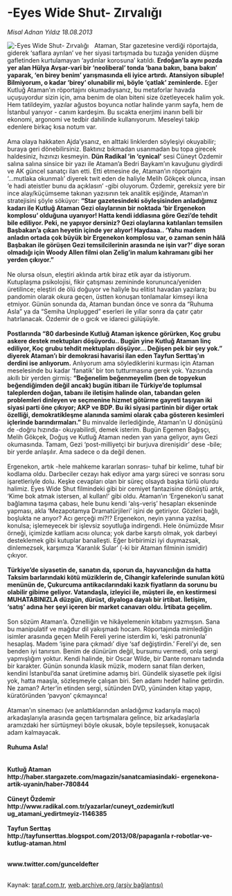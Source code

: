 # -Eyes Wide Shut- Zırvalığı

*Misal Adnan Yıldız 18.08.2013*

<div class="yazi"><img align="left" alt="-Eyes Wide Shut- Zırvalığı" border="0" src="http://www.taraf.com.tr/fotoraflar/makaleler/eyes-wide-shut-zirvaligi_599_orijinal.jpg" style="border-right-width:10px; border-color:#FFFFFF"/><p>Ataman, Star gazetesine verdiği röportajda, giderek ‘saflara ayrılan’ ve her siyasi tartışmada bu tuzağa yeniden düşme gafletinden kurtulamayan ‘aydınlar korosuna’ katıldı. <strong>Erdoğan’la aynı pozda yer alan Hülya Avşar-vari bir ‘neoliberal’ tonda ‘bana bakın, bana bakın’ yaparak, ‘en birey benim’ yarışmasında eli iyice artırdı. Atansiyon sibuple! Bilmiyorum, o kadar ‘birey’ olunabilir mi, böyle ‘çatlak’ zeminlerde.</strong> Eğer Kutluğ Ataman’ın röportajını okumadıysanız, bu metaforlar havada uçuşuyordur sizin için, ama benim de olan biteni size özetleyecek halim yok. Hem tatildeyim, yazılar ağustos boyunca notlar halinde yarım sayfa, hem de İstanbul yanıyor - canım kardeşim. Bu sıcakta enerjimi inanın belli bir ekonomi, argonomi ve tedbir dahilinde kullanıyorum. Meseleyi takip edenlere birkaç kısa notum var.<br/><br/>Ama olaya hakkaten Ajda’ysanız, en alttaki linklerden söyleşiyi okuyabilir; buraya geri dönebilirsiniz. Baktınız bıkmadan usanmadan bu topa girecek haldesiniz, hızınızı kesmeyin. <strong>Dün Radikal ’in ‘cynical’</strong> sesi Cüneyt Özdemir salına salına sinsice bir yazı ile Ataman’a Bedri Baykam’ın kavuğunu giydirdi ve AK güncel sanatçı ilan etti. Etti etmesine de, Ataman’ın röportajını ‘...mutlaka okunmalı’ diyerek twit eden de haliyle Melih Gökçek olunca, insan ‘e hadi ateistler bunu da açıklasın’ -gibi oluyorum. Özdemir, gereksiz yere bir ince alay/küçümseme takınan yazısının tek analitik eşiğinde, Ataman’ın stratejisini şöyle söküyor:<strong> “Star gazetesindeki söyleşisinden anladığımız kadarı ile Kutluğ Ataman Gezi olaylarının bir noktada ‘bir Ergenekon komplosu’ olduğuna uyanıyor! Hatta kendi iddiasına göre Gezi’de tehdit bile ediliyor. Peki, ne yapıyor dersiniz? Gezi olaylarına katılanları temsilen Başbakan’a çıkan heyetin içinde yer alıyor! Haydaaa.. ‘Yahu madem anladın ortada çok büyük bir Ergenekon komplosu var, o zaman senin hâlâ Başbakan ile görüşen Gezi temsilcilerinin arasında ne işin var?’ diye soran olmadığı için Woody Allen filmi olan Zelig’in malum kahramanı gibi her yerden çıkıyor.”<br/></strong><br/>Ne olursa olsun, eleştiri aklında artık biraz etik ayar da istiyorum. Kutuplaşma psikolojisi, fikir çatışması zemininde korununca/yeniden üretilince; eleştiri de ölü doğuyor ve haliyle bu elitist havadan yazılara; bu pandomin olarak okura geçen, üstten konuşan tonlamalar kimseyi ikna etmiyor. Günün sonunda da, Ataman bundan önce ve sonra da “Ruhuma Asla” ya da “Semiha Unplugged” eserleri ile yıllar sonra da çatır çatır hatırlanacak. Özdemir de o gıcık ve idareci gülüşüyle.<br/><br/><strong>Postlarında “80 darbesinde Kutluğ Ataman işkence görürken, Koç grubu askere destek mektupları döşüyordu.. Bugün yine Kutluğ Ataman linç ediliyor, Koç grubu tehdit mektupları döşüyor... Değişen pek bir şey yok.” diyerek Ataman’ı bir demokrasi havarisi ilan eden Tayfun Serttaş’ın derdini ise anlıyorum.</strong> Anlıyorum ama söylediklerini kurması için Ataman meselesinde bu kadar ‘fanatik’ bir ton tutturmasına gerek yok. Yazısında akıllı bir yerden girmiş: <strong>“Beğenelim beğenmeyelim (ben de topyekun beğendiğimden değil ancak) bugün itibarı ile Türkiye’de toplumsal taleplerden doğan, tabanı ile iletişim halinde olan, tabandan gelen problemleri dinleyen ve seçmenine hizmet götürme gayreti taşıyan iki siyasi parti öne çıkıyor; AKP ve BDP. Bu iki siyasi partinin bir diğer ortak özelliği, demokratikleşme alanında samimi olarak çaba gösteren kesimleri içlerinde barındırmaları.”</strong> Bu minvalde ilerlediğinde, Ataman’ın U dönüşünü de -doğru hızında- okuyabilirdi, demek isterim. Bugün Egemen Bağışçı, Melih Gökçek, Doğuş ve Kutluğ Ataman neden yan yana geliyor, aynı Gezi okumasında. Tamam, Gezi ‘post-milliyetçi bir burjuva direnişidir’ dese -bile; bir yerde anlaşılır. Ama sadece o da değil denen.<br/><br/>Ergenekon, artık -hele mahkeme kararları sonrası- tuhaf bir kelime, tuhaf bir kodlama oldu. Darbeciler cezayı hak ediyor ama yargı süreci ve sonrası soru işaretleriyle dolu. Keşke cevapları olan bir süreç olsaydı başka türlü olurdu halimiz. Eyes Wide Shut filmindeki gibi bir cemiyet fantazisine dönüştü artık, ‘Kime bok atmak istersen, al kullan!’ gibi oldu. Ataman’ın ‘Ergenekon’u sanat bağlamına taşıma çabası, hele bunu kendi ‘alış-veriş’ hesapları ekseninde yapması, akla ‘Mezapotamya Dramatürjileri’ işini de getiriyor. Gözleri bağlı, boşlukta ne arıyor? Acı gerçeği mi?!? Ergenekon, neyin yanına yazılsa, konulsa; işlemeyecek bir işlevsiz soyutluğa indirgendi. Hele önümüzde Mısır örneği, içimizde katliam acısı olunca; yok darbe karşıtı olmak, yok darbeyi desteklemek gibi kutuplar banalleşti. Eğer birbirimizi iyi duymazsak, dinlemezsek, karşımıza ‘Karanlık Sular’ (-ki bir Ataman filminin ismidir) çıkıyor.<br/><br/><strong>Türkiye’de siyasetin de, sanatın da, sporun da, hayvancılığın da hatta Taksim barlarındaki kötü müziklerin de, Cihangir kafelerinde sunulan kötü menünün de, Çukurcuma antikacılarındaki kazık fiyatların da sorunu bu olabilir gibime geliyor. Vatandaşla, izleyici ile, müşteri ile, en kestirmesi MUHATABINIZLA düzgün, dürüst, diyaloga dayalı bir irtibat. İletişim, ‘satış’ adına her şeyi içeren bir market canavarı oldu. İrtibata geçelim.<br/></strong><br/>Son sözüm Ataman’a. Öznelliğin ve hikâyelemenin kitabını yazmışsın. Sana bu manipulatif ve mağdur dil yakışmadı hocam. Röportajında mimlediğin isimler arasında geçen Melih Fereli yerine isterdim ki, ‘eski patronunla’ hesaplaş. Madem ‘işine para çıkmadı’ diye ‘saf değiştirdin.’ Fereli’yi de, sen benden iyi tanırsın. Benim de dünürüm değil, bursumu vermedi, onla sergi yapmışlığım yoktur. Kendi halinde, bir Oscar Wilde, bir Dante romanı tadında bir karakter. Günün sonunda klasik müzik, modern sanat filan derken, kendini İstanbul’da sanat üretimine adamış biri. Gündelik siyasetle pek ilgisi yok, hatta maaşla, sözleşmeyle çalışan biri. Sen adamı hedef haline getirdin. Ne zaman? Arter’in etinden sergi, sütünden DVD, yününden kitap yapıp, küratöründen ‘pavyon’ çıkmayınca!<br/><br/>Ataman'ın sinemacı (ve anlattıklarından anladığımız kadarıyla maço) arkadaşlarıyla arasında geçen tartışmalara gelince, biz arkadaşlarla aramızdaki her sürtüşmeyi böyle okusak, böyle tepsileşsek, konuşacak adam kalmayacak.<br/><br/><strong>Ruhuma Asla!<br/></strong><br/><br/><strong>Kutluğ Ataman<br/>http://haber.stargazete.com/magazin/sanatcamiasindaki- ergenekona-artik-uyanin/haber-780844<br/><br/>Cüneyt Özdemir<br/>http://www.radikal.com.tr/yazarlar/cuneyt_ozdemir/kutl ug_atamani_yedirtmeyiz-1146385<br/><br/>Tayfun Serttaş<br/>http://tayfunserttas.blogspot.com/2013/08/papaganla r-robotlar-ve-kutlug-ataman.html<br/><br/></strong></p>
<p><strong>www.twitter.com/gunceldefter</strong><br/><br/></p>
</div>

Kaynak: [taraf.com.tr](http://www.taraf.com.tr:80/misal-adnan-yildiz/makale-eyes-wide-shut-zirvaligi.htm), [web.archive.org (arşiv bağlantısı)](http://web.archive.org/web/20131013042257/http://www.taraf.com.tr:80/misal-adnan-yildiz/makale-eyes-wide-shut-zirvaligi.htm)

